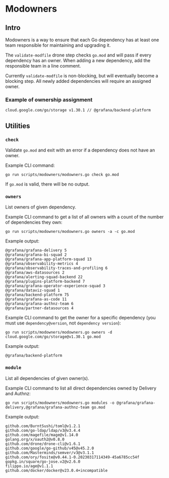 # Modowners

## Intro

Modowners is a way to ensure that each Go dependency has at least one team responsible for maintaining and upgrading it.

The `validate-modfile` drone step checks `go.mod` and will pass if every dependency has an owner. When adding a new dependency, add the responsible team in a line comment.

Currently `validate-modfile` is non-blocking, but will eventually become a blocking step. All newly added dependencies will require an assigned owner.

### Example of ownership assignment

`cloud.google.com/go/storage v1.30.1 // @grafana/backend-platform`

## Utilities

### `check`

Validate `go.mod` and exit with an error if a dependency does not have an owner.

Example CLI command:

`go run scripts/modowners/modowners.go check go.mod`

If `go.mod` is valid, there will be no output.

### `owners`

List owners of given dependency.

Example CLI command to get a list of all owners with a count of the number of dependencies they own:

`go run scripts/modowners/modowners.go owners -a -c go.mod`

Example output:

```
@grafana/grafana-delivery 5
@grafana/grafana-bi-squad 2
@grafana/grafana-app-platform-squad 13
@grafana/observability-metrics 4
@grafana/observability-traces-and-profiling 6
@grafana/aws-datasources 2
@grafana/alerting-squad-backend 22
@grafana/plugins-platform-backend 7
@grafana/grafana-operator-experience-squad 3
@grafana/dataviz-squad 1
@grafana/backend-platform 75
@grafana/grafana-as-code 11
@grafana/grafana-authnz-team 6
@grafana/partner-datasources 4
```

Example CLI command to get the owner for a specific dependency (you must use `dependency@version`, not `dependency version`):

`go run scripts/modowners/modowners.go owners -d cloud.google.com/go/storage@v1.30.1 go.mod`

Example output:

```
@grafana/backend-platform
```

### `module`

List all dependencies of given owner(s).

Example CLI command to list all direct dependencies owned by Delivery and Authnz:

`go run scripts/modowners/modowners.go modules -o @grafana/grafana-delivery,@grafana/grafana-authnz-team go.mod`

Example output:

```
github.com/BurntSushi/toml@v1.2.1
github.com/go-ldap/ldap/v3@v3.4.4
github.com/magefile/mage@v1.14.0
golang.org/x/oauth2@v0.8.0
github.com/drone/drone-cli@v1.6.1
github.com/google/go-github/v45@v45.2.0
github.com/Masterminds/semver/v3@v3.1.1
github.com/ory/fosite@v0.44.1-0.20230317114349-45a6785cc54f
gopkg.in/square/go-jose.v2@v2.6.0
filippo.io/age@v1.1.1
github.com/docker/docker@v23.0.4+incompatible
```
